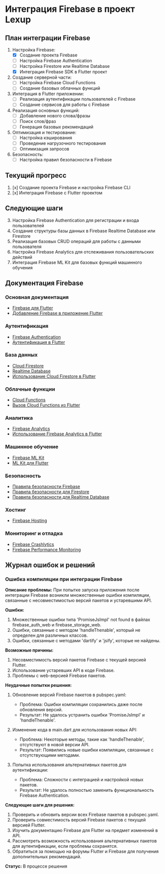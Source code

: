 # Интеграция Firebase в проект Lexup

## План интеграции Firebase

1. Настройка Firebase:
   - [x] Создание проекта Firebase
   - [ ] Настройка Firebase Authentication
   - [ ] Настройка Firestore или Realtime Database
   - [x] Интеграция Firebase SDK в Flutter проект

2. Создание серверной части:
   - [ ] Настройка Firebase Cloud Functions
   - [ ] Создание базовых облачных функций

3. Интеграция в Flutter приложении:
   - [ ] Реализация аутентификации пользователей с Firebase
   - [ ] Создание сервисов для работы с Firebase

4. Реализация основных функций:
   - [ ] Добавление нового слова/фразы
   - [ ] Поиск слов/фраз
   - [ ] Генерация базовых рекомендаций

5. Оптимизация и тестирование:
   - [ ] Настройка кэширования
   - [ ] Проведение нагрузочного тестирования
   - [ ] Оптимизация запросов

6. Безопасность:
   - [ ] Настройка правил безопасности в Firebase

## Текущий прогресс
1. [x] Создание проекта Firebase и настройка Firebase CLI
2. [x] Интеграция Firebase с Flutter проектом

## Следующие шаги
3. Настройка Firebase Authentication для регистрации и входа пользователей
4. Создание структуры базы данных в Firebase Realtime Database или Firestore
5. Реализация базовых CRUD операций для работы с данными пользователя
6. Настройка Firebase Analytics для отслеживания пользовательских действий
7. Интеграция Firebase ML Kit для базовых функций машинного обучения

## Документация Firebase

### Основная документация
- [Firebase для Flutter](https://firebase.google.com/docs/flutter/setup)
- [Добавление Firebase в приложение Flutter](https://firebase.google.com/docs/flutter/setup?platform=ios)

### Аутентификация
- [Firebase Authentication](https://firebase.google.com/docs/auth)
- [Аутентификация в Flutter](https://firebase.google.com/docs/auth/flutter/start)

### База данных
- [Cloud Firestore](https://firebase.google.com/docs/firestore)
- [Realtime Database](https://firebase.google.com/docs/database)
- [Использование Cloud Firestore в Flutter](https://firebase.google.com/docs/firestore/quickstart#dart)

### Облачные функции
- [Cloud Functions](https://firebase.google.com/docs/functions)
- [Вызов Cloud Functions из Flutter](https://firebase.google.com/docs/functions/callable#dart)

### Аналитика
- [Firebase Analytics](https://firebase.google.com/docs/analytics)
- [Использование Firebase Analytics в Flutter](https://firebase.google.com/docs/analytics/get-started?platform=flutter)

### Машинное обучение
- [Firebase ML Kit](https://firebase.google.com/docs/ml-kit)
- [ML Kit для Flutter](https://firebase.google.com/docs/ml-kit/flutter)

### Безопасность
- [Правила безопасности Firebase](https://firebase.google.com/docs/rules)
- [Правила безопасности для Firestore](https://firebase.google.com/docs/firestore/security/get-started)
- [Правила безопасности для Realtime Database](https://firebase.google.com/docs/database/security)

### Хостинг
- [Firebase Hosting](https://firebase.google.com/docs/hosting)

### Мониторинг и отладка
- [Firebase Crashlytics](https://firebase.google.com/docs/crashlytics)
- [Firebase Performance Monitoring](https://firebase.google.com/docs/perf-mon)

## Журнал ошибок и решений

### Ошибка компиляции при интеграции Firebase

**Описание проблемы:**
При попытке запуска приложения после интеграции Firebase возникли множественные ошибки компиляции, связанные с несовместимостью версий пакетов и устаревшими API.

**Ошибки:**
1. Множественные ошибки типа 'PromiseJsImpl' not found в файлах firebase_auth_web и firebase_storage_web.
2. Ошибки, связанные с методом 'handleThenable', который не определен для различных классов.
3. Ошибки, связанные с методами 'dartify' и 'jsify', которые не найдены.

**Возможные причины:**
1. Несовместимость версий пакетов Firebase с текущей версией Flutter.
2. Использование устаревших API в коде Firebase.
3. Проблемы с web-версией Firebase пакетов.

**Неудачные попытки решения:**
1. Обновление версий Firebase пакетов в pubspec.yaml:
   - Проблема: Ошибки компиляции сохранились даже после обновления версий.
   - Результат: Не удалось устранить ошибки 'PromiseJsImpl' и 'handleThenable'.

2. Изменение кода в main.dart для использования новых API:
   - Проблема: Некоторые методы, такие как 'handleThenable', отсутствуют в новой версии API.
   - Результат: Появились новые ошибки компиляции, связанные с отсутствующими методами.

3. Попытка использования альтернативных пакетов для аутентификации:
   - Проблема: Сложности с интеграцией и настройкой новых пакетов.
   - Результат: Не удалось полностью заменить функциональность Firebase Authentication.

**Следующие шаги для решения:**
1. Проверить и обновить версии всех Firebase пакетов в pubspec.yaml.
2. Проверить совместимость версий Firebase пакетов с текущей версией Flutter.
3. Изучить документацию Firebase для Flutter на предмет изменений в API.
4. Рассмотреть возможность использования альтернативных пакетов для аутентификации, если проблемы сохранятся.
5. Обратиться за помощью на форумы Flutter и Firebase для получения дополнительных рекомендаций.

**Статус:** В процессе решения
